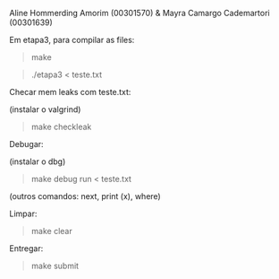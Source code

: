 Aline Hommerding Amorim (00301570) & Mayra Camargo Cademartori (00301639)

Em etapa3, para compilar as files:

> make

> ./etapa3 < teste.txt

Checar mem leaks com teste.txt:

(instalar o valgrind)

> make checkleak

Debugar:

(instalar o dbg)

> make debug
> run < teste.txt

(outros comandos: next, print (x), where)

Limpar:

> make clear

Entregar:

> make submit
